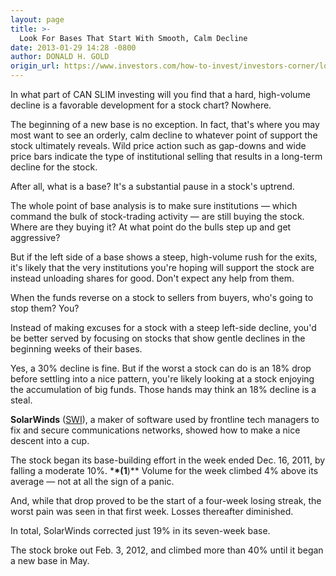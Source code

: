 ```yaml
---
layout: page
title: >-
  Look For Bases That Start With Smooth, Calm Decline
date: 2013-01-29 14:28 -0800
author: DONALD H. GOLD
origin_url: https://www.investors.com/how-to-invest/investors-corner/look-for-bases-with-calm-decline/
---
```


In what part of CAN SLIM investing will you find that a hard, high-volume decline is a favorable development for a stock chart? Nowhere.

The beginning of a new base is no exception. In fact, that's where you may most want to see an orderly, calm decline to whatever point of support the stock ultimately reveals. Wild price action such as gap-downs and wide price bars indicate the type of institutional selling that results in a long-term decline for the stock.

After all, what is a base? It's a substantial pause in a stock's uptrend.

The whole point of base analysis is to make sure institutions — which command the bulk of stock-trading activity — are still buying the stock. Where are they buying it? At what point do the bulls step up and get aggressive?

But if the left side of a base shows a steep, high-volume rush for the exits, it's likely that the very institutions you're hoping will support the stock are instead unloading shares for good. Don't expect any help from them.

When the funds reverse on a stock to sellers from buyers, who's going to stop them? You?

Instead of making excuses for a stock with a steep left-side decline, you'd be better served by focusing on stocks that show gentle declines in the beginning weeks of their bases.

Yes, a 30% decline is fine. But if the worst a stock can do is an 18% drop before settling into a nice pattern, you're likely looking at a stock enjoying the accumulation of big funds. Those hands may think an 18% decline is a steal.

**SolarWinds** ([SWI](https://research.investors.com/quote.aspx?symbol=SWI)), a maker of software used by frontline tech managers to fix and secure communications networks, showed how to make a nice descent into a cup.

The stock began its base-building effort in the week ended Dec. 16, 2011, by falling a moderate 10%. \***\*(1**)\*\* Volume for the week climbed 4% above its average — not at all the sign of a panic.

And, while that drop proved to be the start of a four-week losing streak, the worst pain was seen in that first week. Losses thereafter diminished.

In total, SolarWinds corrected just 19% in its seven-week base.

The stock broke out Feb. 3, 2012, and climbed more than 40% until it began a new base in May.
